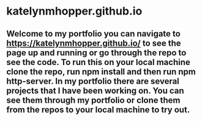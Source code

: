 # katelynmhopper.github.io
## Welcome to my portfolio you can navigate to https://katelynmhopper.github.io/ to see the page up and running or go through the repo to see the code. To run this on your local machine clone the repo, run npm install and then run npm http-server.  In my portfolio there are several projects that I have been working on. You can see them through my portfolio or clone them from the repos to your local machine to try out.
